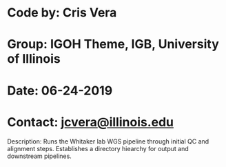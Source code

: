 # Code by:      Cris Vera
# Group:        IGOH Theme, IGB, University of Illinois
# Date:         06-24-2019
# Contact:      jcvera@illinois.edu

Description: 
Runs the Whitaker lab WGS pipeline through initial QC and alignment steps. Establishes a directory hiearchy for output and downstream pipelines.
